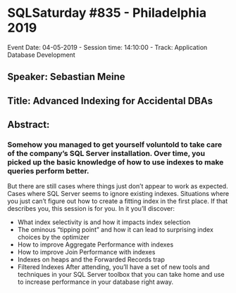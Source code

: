 # SQLSaturday #835 - Philadelphia 2019
Event Date: 04-05-2019 - Session time: 14:10:00 - Track: Application  Database Development
## Speaker: Sebastian Meine
## Title: Advanced Indexing for Accidental DBAs
## Abstract:
### Somehow you managed to get yourself voluntold to take care of the company’s SQL Server installation. Over time, you picked up the basic knowledge of how to use indexes to make queries perform better. 
But there are still cases where things just don’t appear to work as expected. Cases where SQL Server seems to ignore existing indexes. Situations where you just can’t figure out how to create a fitting index in the first place.
If that describes you, this session is for you. In it you’ll discover:
- What index selectivity is and how it impacts index selection
- The ominous “tipping point” and how it can lead to surprising index choices by the optimizer
- How to improve Aggregate Performance with indexes
- How to improve Join Performance with indexes
- Indexes on heaps and the Forwarded Records trap
- Filtered Indexes
After attending, you’ll have a set of new tools and techniques in your SQL Server toolbox that you can take home and use to increase performance in your database right away.
